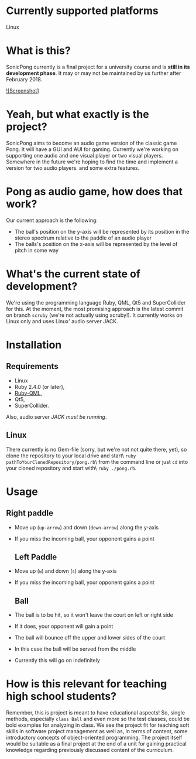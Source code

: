 # Currently supported platforms

Linux

# What is this?

SonicPong currently is a final project for a university course and is **still in its development phase**. It may or may not be maintained by us further after February 2018.

[![Screenshot]](https://github.com/OccamsBeard/sonicPong/blob/gh-pages/screenschotMac42.png)

# Yeah, but what exactly is the project?

SonicPong aims to become an audio game version of the classic game Pong. It will have a GUI and AUI for gaming. Currently we're working on supporting one audio and one visual player or two visual players. Somewhere in the future we're hoping to find the time and implement a version for two audio players. and some extra features.

# Pong as audio game, how does that work?

Our current approach is the following:

- The ball's position on the y-axis will be represented by its position in the stereo spectrum relative to the paddle of an audio player
- The balls's position on the x-axis will be represented by the level of pitch in some way

# What's the current state of development?

We're using the programming language Ruby, QML, Qt5 and SuperCollider for this. At the moment, the most promising approach is the latest commit on branch `scruby` (we're not actually using scruby!). It currently works on Linux only and uses Linux' audio server JACK.

# Installation

## Requirements

- Linux
- Ruby 2.4.0 (or later),
- [Ruby-QML](https://github.com/seanchas116/ruby-qml),
- Qt5,
- SuperCollider.

Also, audio server _JACK must be running_.

## Linux

There currently is no Gem-file (sorry, but we're not not quite there, yet), so clone the repository to your local drive and start\ `ruby pathToYourClonedRepository/pong.rb`\ from the command line or just `cd` into your cloned repository and start with\ `ruby ./pong.rb`.

# Usage

## Right paddle

- Move up (`up-arrow`) and down (`down-arrow`) along the y-axis
- If you miss the incoming ball, your opponent gains a point

  ## Left Paddle

- Move up (`w`) and down (`s`) along the y-axis
- If you miss the incoming ball, your opponent gains a point

  ## Ball

- The ball is to be hit, so it won't leave the court on left or right side
- If it does, your opponent will gain a point
- The ball will bounce off the upper and lower sides of the court
- In this case the ball will be served from the middle
- Currently this will go on indefinitely

# How is this relevant for teaching high school students?

Remember, this is project is meant to have educational aspects! So, single methods, especially `class Ball` and even more so the test classes, could be bold examples for analyzing in class. We see the project fit for teaching soft skills in software project management as well as, in terms of content, some introductory concepts of object-oriented programming. The project itself would be suitable as a final project at the end of a unit for gaining practical knowledge regarding previously discussed content of the curriculum.
